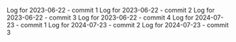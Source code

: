 Log for 2023-06-22 - commit 1
Log for 2023-06-22 - commit 2
Log for 2023-06-22 - commit 3
Log for 2023-06-22 - commit 4
Log for 2024-07-23 - commit 1
Log for 2024-07-23 - commit 2
Log for 2024-07-23 - commit 3

